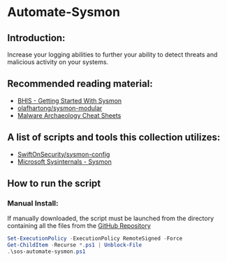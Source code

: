 # Automate-Sysmon

## Introduction:

Increase your logging abilities to further your ability to detect threats and malicious activity on your systems.

## Recommended reading material:

- [BHIS - Getting Started With Sysmon](https://www.blackhillsinfosec.com/getting-started-with-sysmon/)
- [olafhartong/sysmon-modular](https://github.com/olafhartong/sysmon-modular)
- [Malware Archaeology Cheat Sheets](https://www.malwarearchaeology.com/cheat-sheets)

## A list of scripts and tools this collection utilizes:

- [SwiftOnSecurity/sysmon-config](https://github.com/SwiftOnSecurity/sysmon-config)
- [Microsoft Sysinternals - Sysmon](https://docs.microsoft.com/en-us/sysinternals/downloads/sysmon)

## How to run the script

### Manual Install:

If manually downloaded, the script must be launched from the directory containing all the files from the [GitHub Repository](https://github.com/simeononsecurity/Automate-Sysmon)

```powershell
Set-ExecutionPolicy -ExecutionPolicy RemoteSigned -Force
Get-ChildItem -Recurse *.ps1 | Unblock-File
.\sos-automate-sysmon.ps1
```
